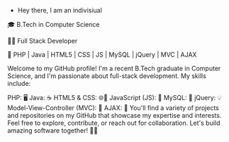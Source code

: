 - Hey there, I am an indivisiual 



🎓 B.Tech in Computer Science


👨‍💻 Full Stack Developer


💼 PHP | Java | HTML5 | CSS | JS | MySQL | jQuery | MVC | AJAX

Welcome to my GitHub profile! I'm a recent B.Tech graduate in Computer Science, and I'm passionate about full-stack development. My skills include:

PHP: 🖥️
Java: ☕
HTML5 & CSS: 🌐🎨
JavaScript (JS): 🚀
MySQL: 🧾
jQuery: 💡
Model-View-Controller (MVC): 🧱
AJAX: 🔄
You'll find a variety of projects and repositories on my GitHub that showcase my expertise and interests. Feel free to explore, contribute, or reach out for collaboration. Let's build amazing software together! 🚀🤝
